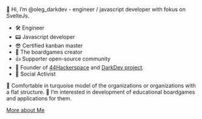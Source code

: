 👋 Hi, I’m @oleg_darkdev - engineer / javascript developer with fokus on SvelteJs. 
 - 🛠 Engineer 
 - 📟 Javascript developer 
 - 😎 Certified kanban master
 - 🎲 The boardgames creator
 - 👍 Supporter open-source community
 - 🤖 Founder of [44Hackerspace](https://linktr.ee/44hackerspace) and [DarkDev project](). 
 - 🏴 Social Activist
 
💙 Comfortable in turquoise model of the organizations or organizations with a flat structure.
👀 I’m interested in development of educational boardgames and applications for them.

[More about Me](https://bit.ly/darkdev) 
